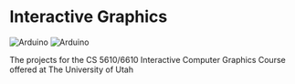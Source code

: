 # Interactive Graphics
![Arduino](https://img.shields.io/badge/OpenGL-5586A4?style=flat-square&logo=OpenGL&logoColor=white)
![Arduino](https://img.shields.io/badge/C++-00599C?style=flat-square&logo=cplusplus&logoColor=white)

The projects for the CS 5610/6610 Interactive Computer Graphics Course offered at The University of Utah

